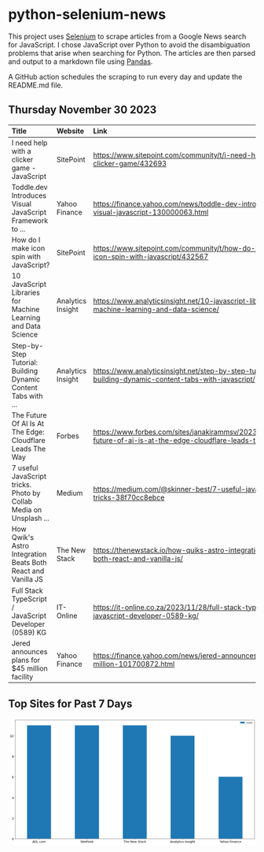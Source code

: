 # python-selenium-news

This project uses [Selenium](https://www.seleniumhq.org/) to scrape articles from a Google News search for JavaScript.
I chose JavaScript over Python to avoid the disambiguation problems that arise when searching for Python.
The articles are then parsed and output to a markdown file using [Pandas](https://pandas.pydata.org/).

A GitHub action schedules the scraping to run every day and update the README.md file.

## Thursday November 30 2023


| Title                                                             | Website           | Link                                                                                                           |
|:------------------------------------------------------------------|:------------------|:---------------------------------------------------------------------------------------------------------------|
| I need help with a clicker game - JavaScript                      | SitePoint         | https://www.sitepoint.com/community/t/i-need-help-with-a-clicker-game/432693                                   |
| Toddle.dev Introduces Visual JavaScript Framework to ...          | Yahoo Finance     | https://finance.yahoo.com/news/toddle-dev-introduces-visual-javascript-130000063.html                          |
| How do I make icon spin with JavaScript?                          | SitePoint         | https://www.sitepoint.com/community/t/how-do-i-make-icon-spin-with-javascript/432567                           |
| 10 JavaScript Libraries for Machine Learning and Data Science     | Analytics Insight | https://www.analyticsinsight.net/10-javascript-libraries-for-machine-learning-and-data-science/                |
| Step-by-Step Tutorial: Building Dynamic Content Tabs with ...     | Analytics Insight | https://www.analyticsinsight.net/step-by-step-tutorial-building-dynamic-content-tabs-with-javascript/          |
| The Future Of AI Is At The Edge: Cloudflare Leads The Way         | Forbes            | https://www.forbes.com/sites/janakirammsv/2023/11/25/the-future-of-ai-is-at-the-edge-cloudflare-leads-the-way/ |
| 7 useful JavaScript tricks. Photo by Collab Media on Unsplash ... | Medium            | https://medium.com/@skinner-best/7-useful-javascript-tricks-38f70cc8ebce                                       |
| How Qwik's Astro Integration Beats Both React and Vanilla JS      | The New Stack     | https://thenewstack.io/how-quiks-astro-integration-beats-both-react-and-vanilla-js/                            |
| Full Stack TypeScript / JavaScript Developer (0589) KG            | IT-Online         | https://it-online.co.za/2023/11/28/full-stack-typescript-javascript-developer-0589-kg/                         |
| Jered announces plans for $45 million facility                    | Yahoo Finance     | https://finance.yahoo.com/news/jered-announces-plans-45-million-101700872.html                                 |
## Top Sites for Past 7 Days

![Graph of Top Sites](https://raw.githubusercontent.com/dan-mba/python-selenium-news/main/last-week.png)
